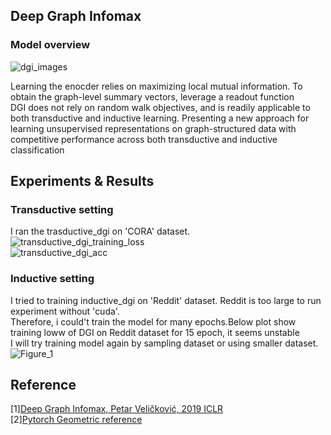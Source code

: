 ## Deep Graph Infomax  
### Model overview  
![dgi_images](https://user-images.githubusercontent.com/62690984/184087795-728b00af-e4da-47cd-a776-88c7b5ba5a46.png)  

Learning the enocder relies on maximizing local mutual information. To obtain the graph-level summary vectors, leverage a readout function  
DGI does not rely on random walk objectives, and is readily applicable to both transductive and inductive learning.
Presenting a new approach for learning unsupervised representations on graph-structured data with competitive performance across both transductive and inductive classification  
## Experiments & Results
### Transductive setting  
I ran the trasductive_dgi on 'CORA' dataset.  
![transductive_dgi_training_loss](https://user-images.githubusercontent.com/62690984/184089404-2392042e-d53d-46d8-995a-ad62f89c39f5.png)  
![transductive_dgi_acc](https://user-images.githubusercontent.com/62690984/184089452-d00883b9-1600-42db-bbb8-fb71c88877e0.png)    

### Inductive setting  
I tried to training inductive_dgi on 'Reddit' dataset. Reddit is too large to run experiment without 'cuda'.  
Therefore, i could't train the model for many epochs.Below plot show training loww of DGI on Reddit dataset for 15 epoch, it seems unstable  
I will try training model again by sampling dataset or using smaller dataset.  
![Figure_1](https://user-images.githubusercontent.com/62690984/184089345-f5facdff-64fc-4ab6-815a-14ba24422e0d.png)  


## Reference  
[1][Deep Graph Infomax, Petar Veličković, 2019 ICLR](https://arxiv.org/abs/1809.10341)  
[2][Pytorch Geometric reference](https://pytorch-geometric.readthedocs.io/en/latest/modules/root.html)  
